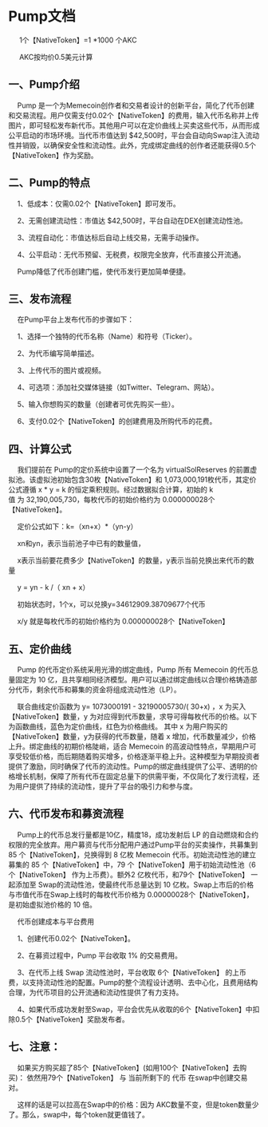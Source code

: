 # Pump文档

&ensp; &ensp; 1个【NativeToken】=1 *1000 个AKC

&ensp; &ensp; AKC按均价0.5美元计算<br>

## 一、Pump介绍<br>
&ensp; &ensp;Pump 是一个为Memecoin创作者和交易者设计的创新平台，简化了代币创建和交易流程。用户仅需支付0.02个【NativeToken】的费用，输入代币名称并上传图片，即可轻松发布新代币。其他用户可以在定价曲线上买卖这些代币，从而形成公平启动的市场环境。当代币市值达到 $42,500时，平台会自动向Swap注入流动性并销毁，以确保安全性和流动性。此外，完成绑定曲线的创作者还能获得0.5个【NativeToken】作为奖励。

## 二、Pump的特点<br>
&ensp; &ensp;1、低成本：仅需0.02个【NativeToken】即可发币。

&ensp; &ensp;2、无需创建流动性：市值达 $42,500时，平台自动在DEX创建流动性池。

&ensp; &ensp;3、流程自动化：市值达标后自动上线交易，无需手动操作。

&ensp; &ensp;4、公平启动：无代币预留、无税费，权限完全放弃，代币直接公开流通。

&ensp; &ensp;Pump降低了代币创建门槛，使代币发行更加简单便捷。<br>

## 三、发布流程<br>
&ensp; &ensp;在Pump平台上发布代币的步骤如下：

&ensp; &ensp;1、选择一个独特的代币名称（Name）和符号（Ticker）。

&ensp; &ensp;2、为代币编写简单描述。

&ensp; &ensp;3、上传代币的图片或视频。

&ensp; &ensp;4、可选项：添加社交媒体链接（如Twitter、Telegram、网站）。

&ensp; &ensp;5、输入你想购买的数量（创建者可优先购买一些）。

&ensp; &ensp;6、支付0.02个【NativeToken】的创建费用及所购代币的花费。

## 四、计算公式<br>

&ensp; &ensp;我们提前在 Pump的定价系统中设置了一个名为 virtualSolReserves 的前置虚拟池。该虚拟池初始包含30枚【NativeToken】和 1,073,000,191枚代币，其定价公式遵循 x * y = k 的恒定乘积规则。经过数据拟合计算，初始的 k 值 为 32,190,005,730，每枚代币的初始价格约为 0.000000028个【NativeToken】。

&ensp; &ensp;定价公式如下：k=（xn+x）*（yn-y）

&ensp; &ensp;xn和yn，表示当前池子中已有的数量值，

&ensp; &ensp;x表示当前要花费多少【NativeToken】的数量，y表示当前兑换出来代币的数量

&ensp; &ensp;y = yn - k /（ xn + x）

&ensp; &ensp;初始状态时，1个x，可以兑换y=34612909.38709677个代币

&ensp; &ensp;x/y 就是每枚代币的初始价格约为 0.000000028个【NativeToken】

## 五、定价曲线<br>

&ensp; &ensp;Pump 的代币定价系统采用光滑的绑定曲线，Pump 所有 Memecoin 的代币总量固定为 10 亿，且共享相同经济模型。用户可以通过绑定曲线以合理价格铸造部分代币，剩余代币和募集的资金将组成流动性池（LP）。

&ensp; &ensp;联合曲线定价函数为 y= 1073000191 - 32190005730/( 30+x) ，x 为买入【NativeToken】数量，y 为对应得到代币数量，求导可得每枚代币的价格。以下为函数曲线，蓝色为定价曲线，红色为价格曲线。
其中 x 为用户购买的【NativeToken】数量，y为获得的代币数量，随着 x 增加，代币数量减少，价格上升。绑定曲线的初期价格陡峭，适合 Memecoin 的高波动性特点，早期用户可享受较低价格，而后期随着购买增多，价格逐渐平稳上升。这种模型为早期投资者提供了激励，同时确保了代币的流动性。Pump的绑定曲线提供了公平、透明的价格增长机制，保障了所有代币在固定总量下的供需平衡，不仅简化了发行流程，还为用户提供了持续的流动性，提升了平台的吸引力和参与度。

## 六、代币发布和募资流程<br>
&ensp; &ensp;Pump上的代币总发行量都是10亿，精度18，成功发射后 LP 的自动燃烧和合约权限的完全放弃。用户募资与代币分配用户通过Pump平台的买卖操作，共募集到85 个【NativeToken】，兑换得到 8 亿枚 Memecoin 代币。初始流动性池的建立募集的 85 个【NativeToken】中，79 个【NativeToken】用于初始流动性池（6个【NativeToken】 作为上币费）。额外2 亿枚代币，和79个【NativeToken】 一起添加至 Swap的流动性池，使最终代币总量达到 10 亿枚。Swap上市后的价格与市值代币在Swap上线时的每枚代币价格为 0.00000028个【NativeToken】，是初始虚拟池价格的 10 倍。<br>

&ensp; &ensp;代币创建成本与平台费用<br>

&ensp; &ensp;1、创建代币0.02个【NativeToken】。

&ensp; &ensp;2、在募资过程中，Pump 平台收取 1% 的交易费用。

&ensp; &ensp;3、在代币上线 Swap 流动性池时，平台收取 6个【NativeToken】 的上币费，以支持流动性池的配置。Pump的整个流程设计透明、去中心化，且费用结构合理，为代币项目的公开流通和流动性提供了有力支持。

&ensp; &ensp;4、如果代币成功发射至Swap，平台会优先从收取的6个【NativeToken】中扣除0.5个【NativeToken】奖励发布者。


## 七、注意：<br>
&ensp; &ensp;如果买方购买超了85个【NativeToken】(如用100个【NativeToken】去购买)： 依然用79个【NativeToken】 与 当前所剩下的 代币 在swap中创建交易对。

&ensp; &ensp;这样的话是可以拉高在Swap中的价格：因为 AKC数量不变，但是token数量少了。那么，swap中，每个token就更值钱了。



